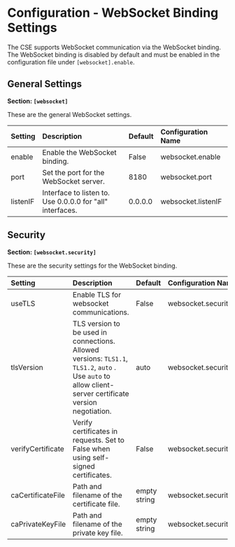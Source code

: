 # Configuration - WebSocket Binding Settings

The CSE supports WebSocket communication via the WebSocket binding. The WebSocket binding is disabled by default and must be enabled in the configuration file under `[websocket].enable`.

## General Settings

**Section: `[websocket]`**

These are the general WebSocket settings.

| Setting  | Description                                               | Default | Configuration Name |
|:---------|:----------------------------------------------------------|:--------|:-------------------|
| enable   | Enable the WebSocket binding.                             | False   | websocket.enable   |
| port     | Set the port for the WebSocket server.                    | 8180    | websocket.port     |
| listenIF | Interface to listen to. Use 0.0.0.0 for "all" interfaces. | 0.0.0.0 | websocket.listenIF |


## Security

**Section: `[websocket.security]`**

These are the security settings for the WebSocket binding.

| Setting           | Description                                                                                                                                                    | Default      | Configuration Name                   |
|:------------------|:---------------------------------------------------------------------------------------------------------------------------------------------------------------|:-------------|:-------------------------------------|
| useTLS            | Enable TLS for websocket communications.                                                                                                                       | False        | websocket.security.useTLS            |
| tlsVersion        | TLS version to be used in connections. <br />Allowed versions: `TLS1.1`, `TLS1.2`, `auto` . Use `auto` to allow client-server certificate version negotiation. | auto         | websocket.security.tlsVersion        |
| verifyCertificate | Verify certificates in requests. Set to False when using self-signed certificates.                                                                             | False        | websocket.security.verifyCertificate |
| caCertificateFile | Path and filename of the certificate file.                                                                                                                     | empty string | websocket.security.caCertificateFile |
| caPrivateKeyFile  | Path and filename of the private key file.                                                                                                                     | empty string | websocket.security.caPrivateKeyFile  |


